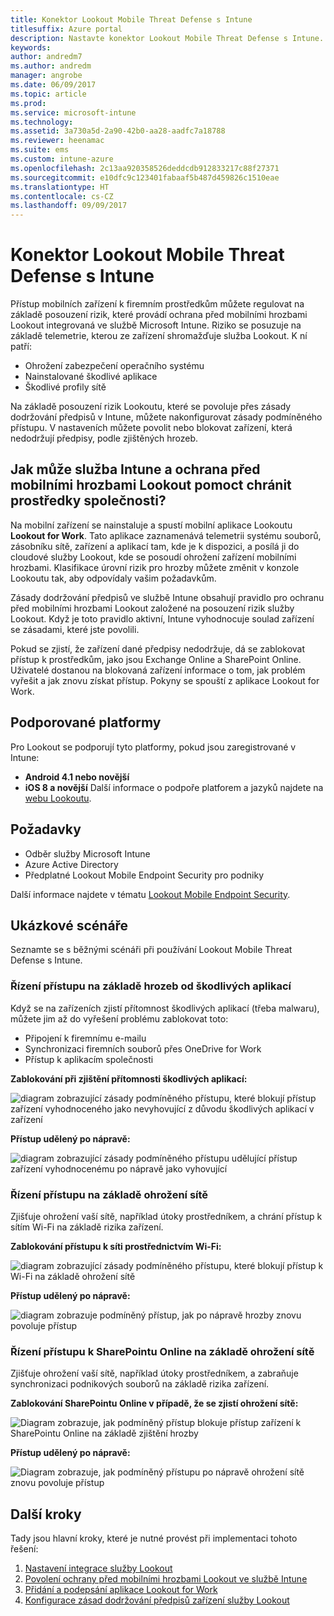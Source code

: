 ```yaml
---
title: Konektor Lookout Mobile Threat Defense s Intune
titlesuffix: Azure portal
description: Nastavte konektor Lookout Mobile Threat Defense s Intune.
keywords: 
author: andredm7
ms.author: andredm
manager: angrobe
ms.date: 06/09/2017
ms.topic: article
ms.prod: 
ms.service: microsoft-intune
ms.technology: 
ms.assetid: 3a730a5d-2a90-42b0-aa28-aadfc7a18788
ms.reviewer: heenamac
ms.suite: ems
ms.custom: intune-azure
ms.openlocfilehash: 2c13aa920358526deddcdb912833217c88f27371
ms.sourcegitcommit: e10dfc9c123401fabaaf5b487d459826c1510eae
ms.translationtype: HT
ms.contentlocale: cs-CZ
ms.lasthandoff: 09/09/2017
---
```

# <a name="lookout-mobile-threat-defense-connector-with-intune"></a>Konektor Lookout Mobile Threat Defense s Intune

Přístup mobilních zařízení k firemním prostředkům můžete regulovat na základě posouzení rizik, které provádí ochrana před mobilními hrozbami Lookout integrovaná ve službě Microsoft Intune. Riziko se posuzuje na základě telemetrie, kterou ze zařízení shromažďuje služba Lookout. K ní patří:
- Ohrožení zabezpečení operačního systému
- Nainstalované škodlivé aplikace
- Škodlivé profily sítě

Na základě posouzení rizik Lookoutu, které se povoluje přes zásady dodržování předpisů v Intune, můžete nakonfigurovat zásady podmíněného přístupu. V nastaveních můžete povolit nebo blokovat zařízení, která nedodržují předpisy, podle zjištěných hrozeb.

## <a name="how-do-intune-and-lookout-mobile-threat-defense-help-protect-company-resources"></a>Jak může služba Intune a ochrana před mobilními hrozbami Lookout pomoct chránit prostředky společnosti?
Na mobilní zařízení se nainstaluje a spustí mobilní aplikace Lookoutu **Lookout for Work**. Tato aplikace zaznamenává telemetrii systému souborů, zásobníku sítě, zařízení a aplikací tam, kde je k dispozici, a posílá ji do cloudové služby Lookout, kde se posoudí ohrožení zařízení mobilními hrozbami. Klasifikace úrovní rizik pro hrozby můžete změnit v konzole Lookoutu tak, aby odpovídaly vašim požadavkům.  

Zásady dodržování předpisů ve službě Intune obsahují pravidlo pro ochranu před mobilními hrozbami Lookout založené na posouzení rizik služby Lookout. Když je toto pravidlo aktivní, Intune vyhodnocuje soulad zařízení se zásadami, které jste povolili.

Pokud se zjistí, že zařízení dané předpisy nedodržuje, dá se zablokovat přístup k prostředkům, jako jsou Exchange Online a SharePoint Online. Uživatelé dostanou na blokovaná zařízení informace o tom, jak problém vyřešit a jak znovu získat přístup. Pokyny se spouští z aplikace Lookout for Work.

## <a name="supported-platforms"></a>Podporované platformy
Pro Lookout se podporují tyto platformy, pokud jsou zaregistrované v Intune:
* **Android 4.1 nebo novější**
* **iOS 8 a novější** Další informace o podpoře platforem a jazyků najdete na [webu Lookoutu](https://personal.support.lookout.com/hc/articles/114094140253).

## <a name="prerequisites"></a>Požadavky
* Odběr služby Microsoft Intune
* Azure Active Directory
* Předplatné Lookout Mobile Endpoint Security pro podniky  

Další informace najdete v tématu [Lookout Mobile Endpoint Security](https://www.lookout.com/products/mobile-endpoint-security).

## <a name="sample-scenarios"></a>Ukázkové scénáře

Seznamte se s běžnými scénáři při používání Lookout Mobile Threat Defense s Intune.

### <a name="control-access-based-on-threats-from-malicious-apps"></a>Řízení přístupu na základě hrozeb od škodlivých aplikací
Když se na zařízeních zjistí přítomnost škodlivých aplikací (třeba malwaru), můžete jim až do vyřešení problému zablokovat toto:
* Připojení k firemnímu e-mailu
* Synchronizaci firemních souborů přes OneDrive for Work
* Přístup k aplikacím společnosti

**Zablokování při zjištění přítomnosti škodlivých aplikací:**

![diagram zobrazující zásady podmíněného přístupu, které blokují přístup zařízení vyhodnoceného jako nevyhovující z důvodu škodlivých aplikací v zařízení](./media/malicious-apps-blocked.png)

**Přístup udělený po nápravě:**

![diagram zobrazující zásady podmíněného přístupu udělující přístup zařízení vyhodnocenému po nápravě jako vyhovující](./media/malicious-apps-unblocked.png)

### <a name="control-access-based-on-threat-to-network"></a>Řízení přístupu na základě ohrožení sítě
Zjišťuje ohrožení vaší sítě, například útoky prostředníkem, a chrání přístup k sítím Wi-Fi na základě rizika zařízení.

**Zablokování přístupu k síti prostřednictvím Wi-Fi:**

![diagram zobrazující zásady podmíněného přístupu, které blokují přístup k Wi-Fi na základě ohrožení sítě](./media/network-wifi-blocked.png)

**Přístup udělený po nápravě:**

![diagram zobrazuje podmíněný přístup, jak po nápravě hrozby znovu povoluje přístup](./media/network-wifi-unblocked.png)
### <a name="control-access-to-sharepoint-online-based-on-threat-to-network"></a>Řízení přístupu k SharePointu Online na základě ohrožení sítě

Zjišťuje ohrožení vaší sítě, například útoky prostředníkem, a zabraňuje synchronizaci podnikových souborů na základě rizika zařízení.

**Zablokování SharePointu Online v případě, že se zjistí ohrožení sítě:**

![Diagram zobrazuje, jak podmíněný přístup blokuje přístup zařízení k SharePointu Online na základě zjištění hrozby](./media/network-spo-blocked.png)


**Přístup udělený po nápravě:**

![Diagram zobrazuje, jak podmíněný přístupu po nápravě ohrožení sítě znovu povoluje přístup](./media/network-spo-unblocked.png)

## <a name="next-steps"></a>Další kroky
Tady jsou hlavní kroky, které je nutné provést při implementaci tohoto řešení:
1.  [Nastavení integrace služby Lookout](lookout-mtd-connector-integration.md)
2.  [Povolení ochrany před mobilními hrozbami Lookout ve službě Intune](mtd-connector-enable.md)
3.  [Přidání a podepsání aplikace Lookout for Work](mtd-apps-ios-app-configuration-policy-add-assign.md)
4.  [Konfigurace zásad dodržování předpisů zařízení služby Lookout](mtd-device-compliance-policy-create.md)
